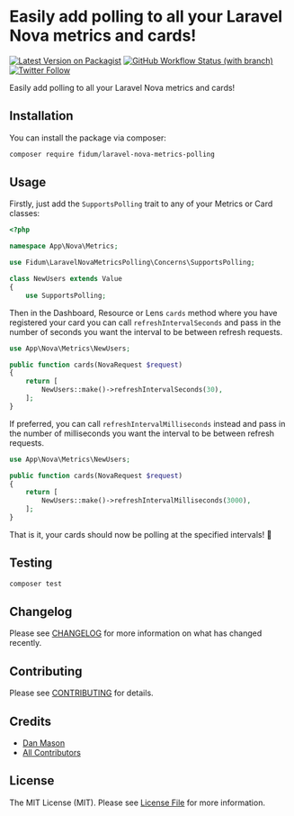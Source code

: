 # Easily add polling to all your Laravel Nova metrics and cards!

[![Latest Version on Packagist](https://img.shields.io/packagist/v/fidum/laravel-nova-metrics-polling.svg?style=for-the-badge)](https://packagist.org/packages/fidum/laravel-nova-metrics-polling)
[![GitHub Workflow Status (with branch)](https://img.shields.io/github/actions/workflow/status/fidum/laravel-nova-metrics-polling/run-tests.yml?branch=main&style=for-the-badge)](https://github.com/fidum/laravel-nova-metrics-polling/actions?query=workflow%3Arun-tests+branch%3Amaster)
[![Twitter Follow](https://img.shields.io/badge/follow-%40danmasonmp-1DA1F2?logo=twitter&style=for-the-badge)](https://twitter.com/danmasonmp)

Easily add polling to all your Laravel Nova metrics and cards!

## Installation

You can install the package via composer:

```bash
composer require fidum/laravel-nova-metrics-polling
```

## Usage

Firstly, just add the `SupportsPolling` trait to any of your Metrics or Card classes:

```php
<?php

namespace App\Nova\Metrics;

use Fidum\LaravelNovaMetricsPolling\Concerns\SupportsPolling;

class NewUsers extends Value
{
    use SupportsPolling;
```

Then in the Dashboard, Resource or Lens `cards` method where you have registered your card you can call `refreshIntervalSeconds` and pass in the number of seconds you want the interval to be between refresh requests.

```php
use App\Nova\Metrics\NewUsers;

public function cards(NovaRequest $request)
{
    return [
        NewUsers::make()->refreshIntervalSeconds(30),
    ];
}
```

If preferred, you can call `refreshIntervalMilliseconds` instead and pass in the number of milliseconds you want the interval to be between refresh requests.

```php
use App\Nova\Metrics\NewUsers;

public function cards(NovaRequest $request)
{
    return [
        NewUsers::make()->refreshIntervalMilliseconds(3000),
    ];
}
```

That is it, your cards should now be polling at the specified intervals! :tada:

## Testing

```bash
composer test
```

## Changelog

Please see [CHANGELOG](CHANGELOG.md) for more information on what has changed recently.

## Contributing

Please see [CONTRIBUTING](https://github.com/fidum/.github/blob/main/CONTRIBUTING.md) for details.

## Credits

- [Dan Mason](https://github.com/fidum)
- [All Contributors](../../contributors)

## License

The MIT License (MIT). Please see [License File](LICENSE.md) for more information.
